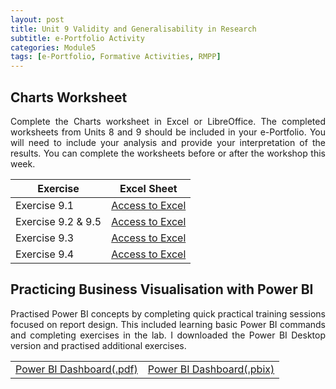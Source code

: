 ```yaml
---
layout: post
title: Unit 9 Validity and Generalisability in Research
subtitle: e-Portfolio Activity
categories: Module5
tags: [e-Portfolio, Formative Activities, RMPP]
---
```


<html lang="en">
<body>

<h2>Charts Worksheet</h2>

<p style="text-align: justify;">
  Complete the Charts worksheet in Excel or LibreOffice. The completed worksheets from Units 8 and 9 should be included in your e-Portfolio. You will need to include your analysis and provide your interpretation of the results. You can complete the worksheets before or after the workshop this week.
</p>

<table>
  <thead>
    <tr>
      <th>Exercise</th>
      <th>Excel Sheet</th>
    </tr>
  </thead>
  <tbody>
    <tr>
      <td>Exercise 9.1</td>
      <td><a href="../../../../artefacts/RMPP_Unit9_Exe 9.1D.xlsx" target="_blank" class="button large">Access to Excel</a></td>
    </tr>
    <tr>
      <td>Exercise 9.2 & 9.5 </td>
      <td><a href="../../../../artefacts/RMPP_Unit9_Exe 9.2E.xlsx" target="_blank" class="button large">Access to Excel</a></td>
    </tr>
    <tr>
      <td>Exercise 9.3</td>
      <td><a href="../../../../artefacts/RMPP_Unit9_Exe 9.3B.xlsx" target="_blank" class="button large">Access to Excel</a></td>
    </tr>
    <tr>
      <td>Exercise 9.4</td>
      <td><a href="../../../../artefacts/RMPP_Unit9_Exa 9.1D.xlsx" target="_blank" class="button large">Access to Excel</a></td>
    </tr>
  </tbody>
</table>

<h2>Practicing Business Visualisation with Power BI</h2>
<p style="text-align: justify;">
  Practised Power BI concepts by completing quick practical training sessions focused on report design. This included learning basic Power BI commands and completing exercises in the lab. I downloaded the Power BI Desktop version and practised additional exercises.
</p>
<table>
    <tr>
       <td> <a href="../../../../artefacts/RMPP_Unit09_Financial_Sample_Dashboard.pdf" target="_blank" class="button large">Power BI Dashboard(.pdf)</a></td> 
      <td> <a href="../../../../artefacts/RMPP_Unit09_Financial_Sample_Dashboard.pbix" target="_blank" class="button large">Power BI Dashboard(.pbix)</a></td> 
    </tr>
</table>

</body>
</html>
